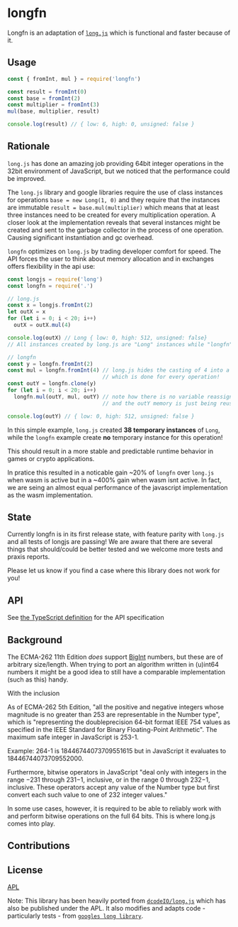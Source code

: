 # longfn

Longfn is an adaptation of [`long.js`](https://github.com/dcodeIO/long.js#readme)
which is functional and faster because of it.

## Usage

```javascript
const { fromInt, mul } = require('longfn')

const result = fromInt(0)
const base = fromInt(2)
const multiplier = fromInt(3)
mul(base, multiplier, result)

console.log(result) // { low: 6, high: 0, unsigned: false }
```

## Rationale

`long.js` has done an amazing job providing 64bit integer operations in
the 32bit environment of JavaScript, but we noticed that the performance
could be improved.

The `long.js` library and google libraries require the use of class instances
for operations `base = new Long(1, 0)` and they require that the instances are
immutable `result = base.mul(multiplier)` which means that at least three instances
need to be created for every multiplication operation. A closer look at the
implementation reveals that several instances might be created and sent to the
garbage collector in the process of one operation. Causing significant instantiation
and gc overhead.

`longfn` optimizes on `long.js` by trading developer comfort for speed. The API
forces the user to think about memory allocation and in exchanges offers flexibility
in the api use:

```javascript
const longjs = require('long')
const longfn = require('.')

// long.js
const x = longjs.fromInt(2)
let outX = x
for (let i = 0; i < 20; i++)
  outX = outX.mul(4)

console.log(outX) // Long { low: 0, high: 512, unsigned: false}
// All instances created by long.js are "Long" instances while "longfn" can use simple objects

// longfn
const y = longfn.fromInt(2)
const mul = longfn.fromInt(4) // long.js hides the casting of 4 into a longjs instance,
                              // which is done for every operation!
const outY = longfn.clone(y)
for (let i = 0; i < 20; i++)
  longfn.mul(outY, mul, outY) // note how there is no variable reassignment
                              // and the outY memory is just being reused

console.log(outY) // { low: 0, high: 512, unsigned: false }
```

In this simple example, `long.js` created **38 temporary instances** of `Long`, while the `longfn`
example create **no** temporary instance for this operation!

This should result in a more stable and predictable runtime behavior in games or
crypto applications.

In pratice this resulted in a noticable gain ~20% of `longfn` over `long.js` when wasm is active
but in a ~400% gain when wasm isnt active. In fact, we are seing an almost equal performance
of the javascript implementation as the wasm implementation.

## State

Currently longfn is in its first release state, with feature parity with `long.js` and all tests 
of longjs are passing! We are aware that there are several things that should/could be better
tested and we welcome more tests and praxis reports.

Please let us know if you find a case where this library does not work for you!

## API

See [the TypeScript definition](./index.d.ts) for the API specification

## Background

The ECMA-262 11th Edition _does_ support [BigInt](https://github.com/tc39/proposal-bigint) numbers, but these
are of arbitrary size/length. When trying to port an algorithm written in (u)int64 numbers it might be a good
idea to still have a comparable implementation (such as this) handy.

With the inclusion 

As of ECMA-262 5th Edition, "all the positive and negative integers whose magnitude is no greater than 253 are representable in the Number type", which is "representing the doubleprecision 64-bit format IEEE 754 values as specified in the IEEE Standard for Binary Floating-Point Arithmetic". The maximum safe integer in JavaScript is 253-1.

Example: 264-1 is 18446744073709551615 but in JavaScript it evaluates to 18446744073709552000.

Furthermore, bitwise operators in JavaScript "deal only with integers in the range −231 through 231−1, inclusive, or in the range 0 through 232−1, inclusive. These operators accept any value of the Number type but first convert each such value to one of 232 integer values."

In some use cases, however, it is required to be able to reliably work with and perform bitwise operations on the full 64 bits. This is where long.js comes into play.

## Contributions



## License

[APL](./LICENSE)

Note: This library has been heavily ported from [`dcodeIO/long.js`](https://github.com/dcodeIO/long.js)
which has also be published under the APL. It also modifies and adapts code - particularly tests - from [`googles long library`](https://google.github.io/closure-library/api/goog.math.Long.html).
